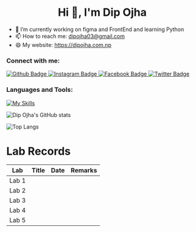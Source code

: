  <h1 align="center">Hi 👋, I'm Dip Ojha</h1>

- 🔭 I’m currently working on figma and FrontEnd and learning Python
- 📫 How to reach me: dipojha03@gmail.com
- 😄 My website: https://dipojha.com.np

### Connect with me:

<div id="badges">
  <a href="https://github.com/dipojha">
    <img src="https://img.shields.io/badge/Github-white?style=for-the-badge&logo=Github&logoColor=black" alt="Github Badge"/>
  </a>
   <a href="https://www.instagram.com/dip_ojha">
    <img src="https://img.shields.io/badge/Instagram-purple?style=for-the-badge&logo=instagram&logoColor=white" alt="Instagram Badge"/>
  </a>
   <a href="https://www.facebook.com/dip.ojha.100/">
    <img src="https://img.shields.io/badge/Facebook-blue?style=for-the-badge&logo=facebook&logoColor=white" alt="Facebook Badge"/>
  </a>
   <a href="https://twitter.com/dip_ojha">
    <img src="https://img.shields.io/badge/Twitter-blue?style=for-the-badge&logo=twitter&logoColor=white" alt="Twitter Badge"/>
  </a>
</div>

### Languages and Tools:

[![My Skills](https://skillicons.dev/icons?i=html,css,javascript,react,github,git,php,figma,c,cpp&perline=5)](https://skillicons.dev)

![Dip Ojha's GitHub stats](https://github-readme-stats.vercel.app/api?username=dipojha&show_icons=true&theme=dark)

![Top Langs](https://github-readme-stats.vercel.app/api/top-langs/?username=dipojha&theme=dark)

# Lab Records

| **Lab** | **Title**                | **Date**       | **Remarks**             |
|---------|--------------------------|----------------|-------------------------|
| Lab 1   |                          |                |                         |
| Lab 2   |                          |                |                         |
| Lab 3   |                          |                |                         |
| Lab 4   |                          |                |                         |
| Lab 5   |                          |                |                         |
